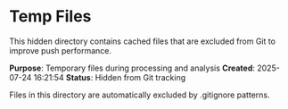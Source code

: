 # Temp Files

This hidden directory contains cached files that are excluded from Git to improve push performance.

**Purpose**: Temporary files during processing and analysis
**Created**: 2025-07-24 16:21:54
**Status**: Hidden from Git tracking

Files in this directory are automatically excluded by .gitignore patterns.
